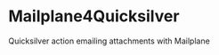 Mailplane4Quicksilver
=====================

Quicksilver action emailing attachments with Mailplane
